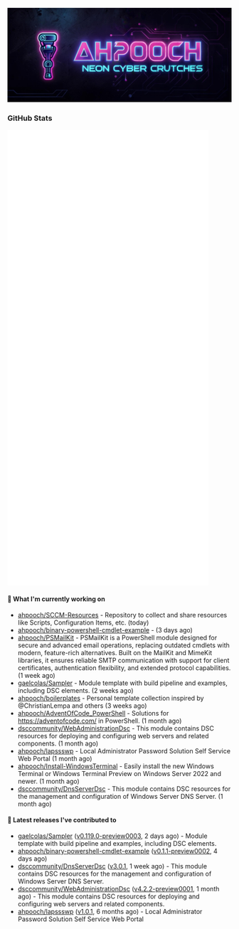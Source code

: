 <p align="center"><img src="https://raw.githubusercontent.com/ahpooch/ahpooch/main/ahpooch_NeonCyberCrutches.jpeg" />

### GitHub Stats
<p align="left"><img src="https://raw.githubusercontent.com/ahpooch/ahpooch/main/github-metrics.svg" /></p>

#### 👷 What I'm currently working on

- [ahpooch/SCCM-Resources](https://github.com/ahpooch/SCCM-Resources) - Repository to collect and share resources like Scripts, Configuration Items, etc. (today)
- [ahpooch/binary-powershell-cmdlet-example](https://github.com/ahpooch/binary-powershell-cmdlet-example) -  (3 days ago)
- [ahpooch/PSMailKit](https://github.com/ahpooch/PSMailKit) - PSMailKit is a PowerShell module designed for secure and advanced email operations, replacing outdated cmdlets with modern, feature-rich alternatives. Built on the MailKit and MimeKit libraries, it ensures reliable SMTP communication with support for client certificates, authentication flexibility, and extended protocol capabilities. (1 week ago)
- [gaelcolas/Sampler](https://github.com/gaelcolas/Sampler) - Module template with build pipeline and examples, including DSC elements. (2 weeks ago)
- [ahpooch/boilerplates](https://github.com/ahpooch/boilerplates) - Personal template collection inspired by @ChristianLempa and others (3 weeks ago)
- [ahpooch/AdventOfCode_PowerShell](https://github.com/ahpooch/AdventOfCode_PowerShell) - Solutions for https://adventofcode.com/ in PowerShell. (1 month ago)
- [dsccommunity/WebAdministrationDsc](https://github.com/dsccommunity/WebAdministrationDsc) - This module contains DSC resources for deploying and configuring web servers and related components. (1 month ago)
- [ahpooch/lapssswp](https://github.com/ahpooch/lapssswp) - Local Administrator Password Solution Self Service Web Portal (1 month ago)
- [ahpooch/Install-WindowsTerminal](https://github.com/ahpooch/Install-WindowsTerminal) - Easily install the new Windows Terminal or Windows Terminal Preview on Windows Server 2022 and newer. (1 month ago)
- [dsccommunity/DnsServerDsc](https://github.com/dsccommunity/DnsServerDsc) - This module contains DSC resources for the management and configuration of Windows Server DNS Server. (1 month ago)

#### 🚀 Latest releases I've contributed to

- [gaelcolas/Sampler](https://github.com/gaelcolas/Sampler) ([v0.119.0-preview0003](https://github.com/gaelcolas/Sampler/releases/tag/v0.119.0-preview0003), 2 days ago) - Module template with build pipeline and examples, including DSC elements.
- [ahpooch/binary-powershell-cmdlet-example](https://github.com/ahpooch/binary-powershell-cmdlet-example) ([v0.1.1-preview0002](https://github.com/ahpooch/binary-powershell-cmdlet-example/releases/tag/v0.1.1-preview0002), 4 days ago)
- [dsccommunity/DnsServerDsc](https://github.com/dsccommunity/DnsServerDsc) ([v3.0.1](https://github.com/dsccommunity/DnsServerDsc/releases/tag/v3.0.1), 1 week ago) - This module contains DSC resources for the management and configuration of Windows Server DNS Server.
- [dsccommunity/WebAdministrationDsc](https://github.com/dsccommunity/WebAdministrationDsc) ([v4.2.2-preview0001](https://github.com/dsccommunity/WebAdministrationDsc/releases/tag/v4.2.2-preview0001), 1 month ago) - This module contains DSC resources for deploying and configuring web servers and related components.
- [ahpooch/lapssswp](https://github.com/ahpooch/lapssswp) ([v1.0.1](https://github.com/ahpooch/lapssswp/releases/tag/v1.0.1), 6 months ago) - Local Administrator Password Solution Self Service Web Portal
